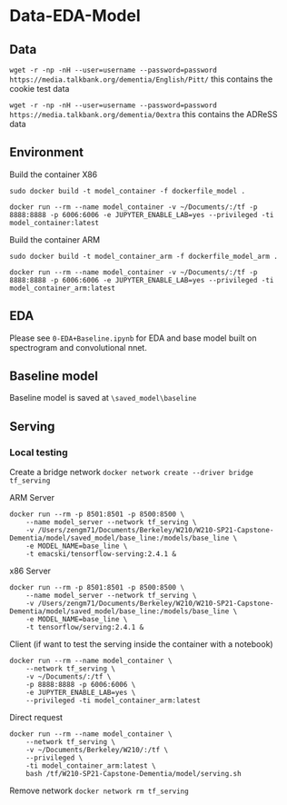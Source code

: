 # Data-EDA-Model

## Data
`wget -r -np -nH --user=username --password=password https://media.talkbank.org/dementia/English/Pitt/` this contains the cookie test data

`wget -r -np -nH --user=username --password=password https://media.talkbank.org/dementia/0extra` this contains the ADReSS data

## Environment

Build the container X86
```
sudo docker build -t model_container -f dockerfile_model .

docker run --rm --name model_container -v ~/Documents/:/tf -p 8888:8888 -p 6006:6006 -e JUPYTER_ENABLE_LAB=yes --privileged -ti model_container:latest
```

Build the container ARM
```
sudo docker build -t model_container_arm -f dockerfile_model_arm .

docker run --rm --name model_container -v ~/Documents/:/tf -p 8888:8888 -p 6006:6006 -e JUPYTER_ENABLE_LAB=yes --privileged -ti model_container_arm:latest
```

## EDA

Please see `0-EDA+Baseline.ipynb` for EDA and base model built on spectrogram and convolutional nnet. 

## Baseline model
Baseline model is saved at `\saved_model\baseline`


## Serving

### Local testing 
Create a bridge network
`docker network create --driver bridge tf_serving`

ARM Server
```
docker run --rm -p 8501:8501 -p 8500:8500 \
	--name model_server --network tf_serving \
	-v /Users/zengm71/Documents/Berkeley/W210/W210-SP21-Capstone-Dementia/model/saved_model/base_line:/models/base_line \
	-e MODEL_NAME=base_line \
	-t emacski/tensorflow-serving:2.4.1 &
```

x86 Server
```
docker run --rm -p 8501:8501 -p 8500:8500 \
	--name model_server --network tf_serving \
	-v /Users/zengm71/Documents/Berkeley/W210/W210-SP21-Capstone-Dementia/model/saved_model/base_line:/models/base_line \
	-e MODEL_NAME=base_line \
	-t tensorflow/serving:2.4.1 &
```

Client (if want to test the serving inside the container with a notebook)
```
docker run --rm --name model_container \
	--network tf_serving \
	-v ~/Documents/:/tf \
	-p 8888:8888 -p 6006:6006 \
	-e JUPYTER_ENABLE_LAB=yes \
	--privileged -ti model_container_arm:latest
```

Direct request
```
docker run --rm --name model_container \
	--network tf_serving \
	-v ~/Documents/Berkeley/W210/:/tf \
	--privileged \
	-ti model_container_arm:latest \
	bash /tf/W210-SP21-Capstone-Dementia/model/serving.sh
```

Remove network
`docker network rm tf_serving`